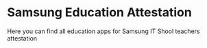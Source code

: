 # Samsung Education Attestation

Here you can find all education apps for Samsung IT Shool teachers attestation 
